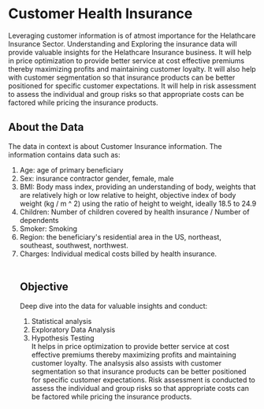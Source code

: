 <h1> Customer Health Insurance </h1>
Leveraging customer information is of atmost importance for the Helathcare Insurance Sector. Understanding and Exploring the insurance data will provide valuable insights for the Helathcare Insurance business.
It will help in price optimization to provide better service at cost effective premiums thereby maximizing profits and maintaining customer loyalty.
It will also help with customer segmentation so that insurance products can be better positioned for specific customer expectations.
It will help in risk assessment to assess the individual and group risks so that appropriate costs can be factored while pricing the insurance products.
<br>
<h2> About the Data </h2>
The data in context is about Customer Insurance information. The information contains data such as:
<ol>
  <li> Age: age of primary beneficiary </li>
  <li>Sex: insurance contractor gender, female, male </li>
  <li>BMI: Body mass index, providing an understanding of body, weights that are relatively high or low relative to height, objective index of body weight (kg / m ^ 2) using the ratio of height to weight, ideally 18.5 to 24.9 </li>
  <li>Children: Number of children covered by health insurance / Number of dependents </li>
  <li>Smoker: Smoking </li>
  <li>Region: the beneficiary's residential area in the US, northeast, southeast, southwest, northwest. </li>
  <li>Charges: Individual medical costs billed by health insurance. </li> 
<br>
<h2> Objective </h2>
Deep dive into the data for valuable insights and conduct:
<ol>
  <li>Statistical analysis </li>
  <li>Exploratory Data Analysis </li>
  <li>Hypothesis Testing </li> 
It helps in price optimization to provide better service at cost effective premiums thereby maximizing profits and maintaining customer loyalty. The analsysis also assists with customer segmentation so that insurance products can be better positioned for specific customer expectations. Risk assessment is conducted to assess the individual and group risks so that appropriate costs can be factored while pricing the insurance products.

